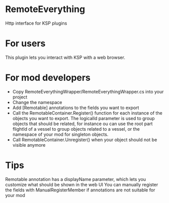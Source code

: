 # RemoteEverything
Http interface for KSP plugins

For users
=========
This plugin lets you interact with KSP with a web browser.

For mod developers
==================
* Copy RemoteEverythingWrapper/RemoteEverythingWrapper.cs into your project
* Change the namespace
* Add [Remotable] annotations to the fields you want to export
* Call the RemotableContainer.Register() function for each instance of the objects you want to export. The logicalId parameter is used to group objects that should be related, for instance ou can use the root part flightId of a vessel to group objects related to a vessel, or the namespace of your mod for singleton objects.
* Call RemotableContainer.Unregister() when your object should not be visible anymore

Tips
====
Remotable annotation has a displayName parameter, which lets you customize what should be shown in the web UI
You can manually register the fields with ManualRegisterMember if annotations are not suitable for your mod
